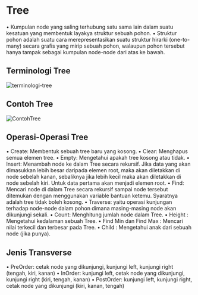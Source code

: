 # Tree
•	Kumpulan node yang saling terhubung satu sama lain dalam suatu kesatuan yang membentuk layakya struktur sebuah pohon.
•	Struktur pohon adalah suatu cara merepresentasikan suatu struktur hirarki (one-to-many) secara grafis yang mirip sebuah pohon, walaupun pohon tersebut hanya tampak sebagai kumpulan node-node dari atas ke bawah.

## Terminologi Tree
![terminologi-tree](https://4.bp.blogspot.com/-kRRhE_q3Rrs/WlmGpBrKlJI/AAAAAAAABRc/evU6gm5v-8UCbJeN8EQ8Tf21B-p_uYA2gCLcBGAs/s1600/Capture.JPG)

## Contoh Tree
![ContohTree](https://image3.slideserve.com/5744899/contoh-tree-silsilah-keluarga-l.jpg)

## Operasi-Operasi Tree
•	Create: Membentuk sebuah tree baru yang kosong.
•	Clear: Menghapus semua elemen tree.
•	Empty: Mengetahui apakah tree kosong atau tidak.
•	Insert: Menambah node ke dalam Tree secara rekursif. Jika data yang akan dimasukkan lebih besar daripada elemen root, maka akan diletakkan di node sebelah kanan, sebaliknya jika lebih kecil maka akan diletakkan di node sebelah kiri. Untuk data pertama akan menjadi elemen root.
•	Find:	Mencari node di dalam Tree secara rekursif sampai node tersebut ditemukan dengan menggunakan variable bantuan ketemu. Syaratnya adalah tree tidak boleh kosong.
•	Traverse:	yaitu operasi kunjungan terhadap node-node dalam pohon dimana masing-masing node akan dikunjungi sekali.
•	Count: Menghitung jumlah node dalam Tree.
•	Height : Mengetahui kedalaman sebuah Tree.
•	Find Min dan Find Max : Mencari nilai terkecil dan
terbesar pada Tree.
•	Child : Mengetahui anak dari sebuah node (jika punya).

## Jenis Transverse 
•	PreOrder: cetak node yang dikunjungi, kunjungi left, kunjungi right (tengah, kiri, kanan)
•	InOrder: kunjungi left, cetak node yang dikunjungi, kunjungi right (kiri, tengah, kanan)
•	PostOrder: kunjungi left, kunjungi right, cetak node yang dikunjungi (kiri, kanan, tengah)
